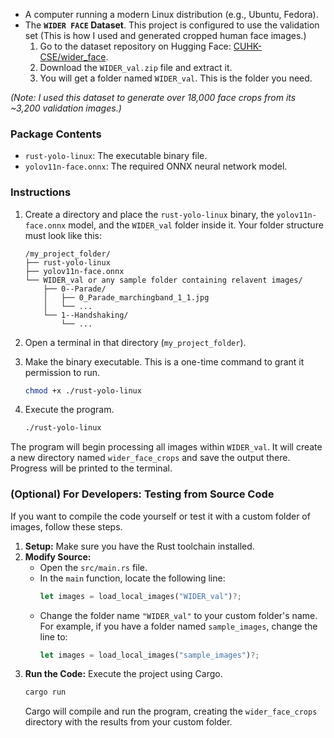 * A computer running a modern Linux distribution (e.g., Ubuntu, Fedora).
* The **`WIDER FACE` Dataset**. This project is configured to use the validation set (This is how I used and generated cropped human face images.)
    1.  Go to the dataset repository on Hugging Face: [CUHK-CSE/wider\_face](https://huggingface.co/datasets/CUHK-CSE/wider_face).
    2.  Download the `WIDER_val.zip` file and extract it.
    3.  You will get a folder named `WIDER_val`. This is the folder you need.

*(Note: I used this dataset to generate over 18,000 face crops from its ~3,200 validation images.)*

### Package Contents

* `rust-yolo-linux`: The executable binary file.
* `yolov11n-face.onnx`: The required ONNX neural network model.

### Instructions

1.  Create a directory and place the `rust-yolo-linux` binary, the `yolov11n-face.onnx` model, and the `WIDER_val` folder inside it. Your folder structure must look like this:

    ```
    /my_project_folder/
    ├── rust-yolo-linux
    ├── yolov11n-face.onnx
    └── WIDER_val or any sample folder containing relavent images/
        ├── 0--Parade/
        │   ├── 0_Parade_marchingband_1_1.jpg
        │   └── ...
        └── 1--Handshaking/
            └── ...
    ```

2.  Open a terminal in that directory (`my_project_folder`).

3.  Make the binary executable. This is a one-time command to grant it permission to run.
    ```bash
    chmod +x ./rust-yolo-linux
    ```

4.  Execute the program.
    ```bash
    ./rust-yolo-linux
    ```

The program will begin processing all images within `WIDER_val`. It will create a new directory named `wider_face_crops` and save the output there. Progress will be printed to the terminal.

### (Optional) For Developers: Testing from Source Code

If you want to compile the code yourself or test it with a custom folder of images, follow these steps.

1.  **Setup:** Make sure you have the Rust toolchain installed.
2.  **Modify Source:**
    * Open the `src/main.rs` file.
    * In the `main` function, locate the following line:
        ```rust
        let images = load_local_images("WIDER_val")?;
        ```
    * Change the folder name `"WIDER_val"` to your custom folder's name. For example, if you have a folder named `sample_images`, change the line to:
        ```rust
        let images = load_local_images("sample_images")?;
        ```
3.  **Run the Code:** Execute the project using Cargo.
    ```bash
    cargo run
    ```
    Cargo will compile and run the program, creating the `wider_face_crops` directory with the results from your custom folder.
